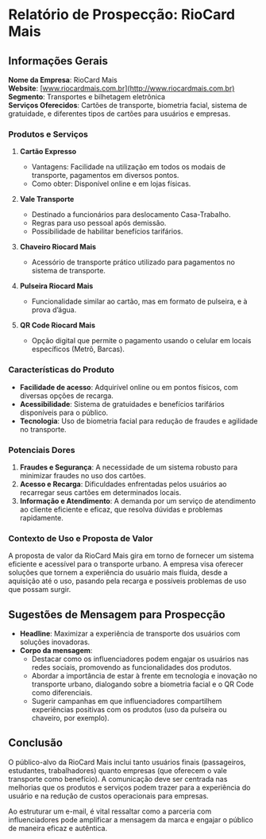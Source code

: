# Relatório de Prospecção: RioCard Mais

## Informações Gerais

**Nome da Empresa**: RioCard Mais  
**Website**: [www.riocardmais.com.br](http://www.riocardmais.com.br)  
**Segmento**: Transportes e bilhetagem eletrônica  
**Serviços Oferecidos**: Cartões de transporte, biometria facial, sistema de gratuidade, e diferentes tipos de cartões para usuários e empresas.

### Produtos e Serviços

1. **Cartão Expresso**
   - Vantagens: Facilidade na utilização em todos os modais de transporte, pagamentos em diversos pontos.
   - Como obter: Disponível online e em lojas físicas.

2. **Vale Transporte**
   - Destinado a funcionários para deslocamento Casa-Trabalho.
   - Regras para uso pessoal após demissão.
   - Possibilidade de habilitar benefícios tarifários.

3. **Chaveiro Riocard Mais**
   - Acessório de transporte prático utilizado para pagamentos no sistema de transporte.

4. **Pulseira Riocard Mais**
   - Funcionalidade similar ao cartão, mas em formato de pulseira, e à prova d’água.

5. **QR Code Riocard Mais**
   - Opção digital que permite o pagamento usando o celular em locais específicos (Metrô, Barcas).

### Características do Produto

- **Facilidade de acesso**: Adquirível online ou em pontos físicos, com diversas opções de recarga.
- **Acessibilidade**: Sistema de gratuidades e benefícios tarifários disponíveis para o público.
- **Tecnologia**: Uso de biometria facial para redução de fraudes e agilidade no transporte.

### Potenciais Dores

1. **Fraudes e Segurança**: A necessidade de um sistema robusto para minimizar fraudes no uso dos cartões.
2. **Acesso e Recarga**: Dificuldades enfrentadas pelos usuários ao recarregar seus cartões em determinados locais.
3. **Informação e Atendimento**: A demanda por um serviço de atendimento ao cliente eficiente e eficaz, que resolva dúvidas e problemas rapidamente.

### Contexto de Uso e Proposta de Valor

A proposta de valor da RioCard Mais gira em torno de fornecer um sistema eficiente e acessível para o transporte urbano. A empresa visa oferecer soluções que tornem a experiência do usuário mais fluida, desde a aquisição até o uso, pasando pela recarga e possíveis problemas de uso que possam surgir. 

## Sugestões de Mensagem para Prospecção

- **Headline**: Maximizar a experiência de transporte dos usuários com soluções inovadoras.
- **Corpo da mensagem**:
  - Destacar como os influenciadores podem engajar os usuários nas redes sociais, promovendo as funcionalidades dos produtos.
  - Abordar a importância de estar à frente em tecnologia e inovação no transporte urbano, dialogando sobre a biometria facial e o QR Code como diferenciais.
  - Sugerir campanhas em que influenciadores compartilhem experiências positivas com os produtos (uso da pulseira ou chaveiro, por exemplo).

## Conclusão

O público-alvo da RioCard Mais inclui tanto usuários finais (passageiros, estudantes, trabalhadores) quanto empresas (que oferecem o vale transporte como benefício). A comunicação deve ser centrada nas melhorias que os produtos e serviços podem trazer para a experiência do usuário e na redução de custos operacionais para empresas. 

Ao estruturar um e-mail, é vital ressaltar como a parceria com influenciadores pode amplificar a mensagem da marca e engajar o público de maneira eficaz e autêntica.